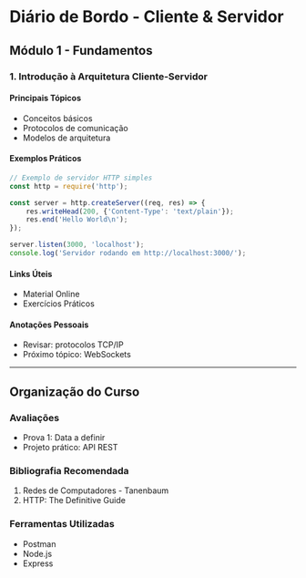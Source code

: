 # Diário de Bordo - Cliente & Servidor

## Módulo 1 - Fundamentos

### 1. Introdução à Arquitetura Cliente-Servidor

#### Principais Tópicos
- Conceitos básicos
- Protocolos de comunicação
- Modelos de arquitetura

#### Exemplos Práticos
```javascript
// Exemplo de servidor HTTP simples
const http = require('http');

const server = http.createServer((req, res) => {
    res.writeHead(200, {'Content-Type': 'text/plain'});
    res.end('Hello World\n');
});

server.listen(3000, 'localhost');
console.log('Servidor rodando em http://localhost:3000/');
```

#### Links Úteis
- Material Online
- Exercícios Práticos

#### Anotações Pessoais
- Revisar: protocolos TCP/IP
- Próximo tópico: WebSockets

---

## Organização do Curso

### Avaliações
- Prova 1: Data a definir
- Projeto prático: API REST

### Bibliografia Recomendada
1. Redes de Computadores - Tanenbaum
2. HTTP: The Definitive Guide

### Ferramentas Utilizadas
- Postman
- Node.js
- Express